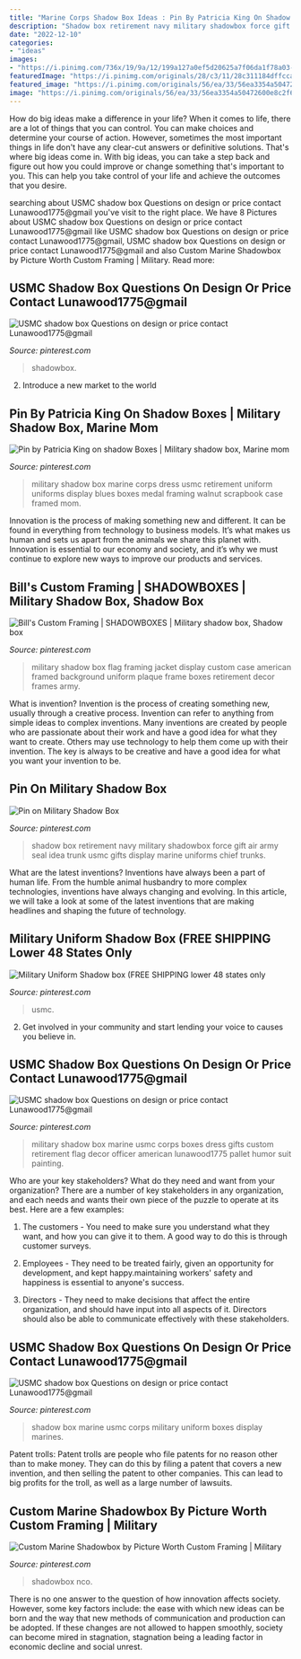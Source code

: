 ```yaml
---
title: "Marine Corps Shadow Box Ideas : Pin By Patricia King On Shadow Boxes"
description: "Shadow box retirement navy military shadowbox force gift air army seal idea trunk usmc gifts display marine uniforms chief trunks"
date: "2022-12-10"
categories:
- "ideas"
images:
- "https://i.pinimg.com/736x/19/9a/12/199a127a0ef5d20625a7f06da1f78a03--marine-corps-shadow-box.jpg"
featuredImage: "https://i.pinimg.com/originals/28/c3/11/28c311184dffccad07ebc6baaadc8f5b.jpg"
featured_image: "https://i.pinimg.com/originals/56/ea/33/56ea3354a50472600e8c2f6f85297b79.jpg"
image: "https://i.pinimg.com/originals/56/ea/33/56ea3354a50472600e8c2f6f85297b79.jpg"
---
```



How do big ideas make a difference in your life?
When it comes to life, there are a lot of things that you can control. You can make choices and determine your course of action. However, sometimes the most important things in life don't have any clear-cut answers or definitive solutions. That's where big ideas come in. With big ideas, you can take a step back and figure out how you could improve or change something that's important to you. This can help you take control of your life and achieve the outcomes that you desire.

	

		
searching about USMC shadow box Questions on design or price contact Lunawood1775@gmail you've visit to the right place. We have 8 Pictures about USMC shadow box Questions on design or price contact Lunawood1775@gmail like USMC shadow box Questions on design or price contact Lunawood1775@gmail, USMC shadow box Questions on design or price contact Lunawood1775@gmail and also Custom Marine Shadowbox by Picture Worth Custom Framing | Military. Read more:
		
    
## USMC Shadow Box Questions On Design Or Price Contact Lunawood1775@gmail

<img loading=lazy src="https://i.pinimg.com/originals/28/c3/11/28c311184dffccad07ebc6baaadc8f5b.jpg" onerror="this.onerror=null;this.src='https://tse4.mm.bing.net/th?id=OIP.rh8VSumT6yovYf1OyOC0FAHaN0&amp;pid=15.1';" alt="USMC shadow box Questions on design or price contact Lunawood1775@gmail">

_Source: pinterest.com_

>shadowbox. 

	

2. Introduce a new market to the world 

    
## Pin By Patricia King On Shadow Boxes | Military Shadow Box, Marine Mom

<img loading=lazy src="https://i.pinimg.com/originals/2e/df/a0/2edfa05e6e180ba77eb9c116dece046b.jpg" onerror="this.onerror=null;this.src='https://tse4.mm.bing.net/th?id=OIP.Ds49L3X8GlF-PSb3L2WWOwAAAA&amp;pid=15.1';" alt="Pin by Patricia King on shadow Boxes | Military shadow box, Marine mom">

_Source: pinterest.com_

>military shadow box marine corps dress usmc retirement uniform uniforms display blues boxes medal framing walnut scrapbook case framed mom. 

	

Innovation is the process of making something new and different. It can be found in everything from technology to business models. It’s what makes us human and sets us apart from the animals we share this planet with. Innovation is essential to our economy and society, and it’s why we must continue to explore new ways to improve our products and services.

    
## Bill&#039;s Custom Framing | SHADOWBOXES | Military Shadow Box, Shadow Box

<img loading=lazy src="https://i.pinimg.com/736x/e6/cc/5d/e6cc5df178c61d3068527f8161276fe8.jpg" onerror="this.onerror=null;this.src='https://tse3.mm.bing.net/th?id=OIP.yPQv_jO4vR4JYuqMMAIzdgHaNK&amp;pid=15.1';" alt="Bill&#039;s Custom Framing | SHADOWBOXES | Military shadow box, Shadow box">

_Source: pinterest.com_

>military shadow box flag framing jacket display custom case american framed background uniform plaque frame boxes retirement decor frames army. 

	

What is invention?
Invention is the process of creating something new, usually through a creative process. Invention can refer to anything from simple ideas to complex inventions. Many inventions are created by people who are passionate about their work and have a good idea for what they want to create. Others may use technology to help them come up with their invention. The key is always to be creative and have a good idea for what you want your invention to be.

    
## Pin On Military Shadow Box

<img loading=lazy src="https://i.pinimg.com/736x/b1/43/b1/b143b12e829df568a8511889b23c0f4e.jpg" onerror="this.onerror=null;this.src='https://tse1.mm.bing.net/th?id=OIP.EIZGietnNby5IEXgODI7ZgHaFj&amp;pid=15.1';" alt="Pin on Military Shadow Box">

_Source: pinterest.com_

>shadow box retirement navy military shadowbox force gift air army seal idea trunk usmc gifts display marine uniforms chief trunks. 

	

What are the latest inventions?
Inventions have always been a part of human life. From the humble animal husbandry to more complex technologies, inventions have always changing and evolving. In this article, we will take a look at some of the latest inventions that are making headlines and shaping the future of technology.

    
## Military Uniform Shadow Box (FREE SHIPPING Lower 48 States Only

<img loading=lazy src="https://i.pinimg.com/736x/7d/1c/86/7d1c86bcc5c332291dc6f8f547e7cc2f.jpg" onerror="this.onerror=null;this.src='https://tse4.mm.bing.net/th?id=OIP.CMVKUHrtrvaCGq6RHtAkvQHaJ3&amp;pid=15.1';" alt="Military Uniform Shadow box (FREE SHIPPING lower 48 states only">

_Source: pinterest.com_

>usmc. 

	

2. Get involved in your community and start lending your voice to causes you believe in.

    
## USMC Shadow Box Questions On Design Or Price Contact Lunawood1775@gmail

<img loading=lazy src="https://i.pinimg.com/originals/56/ea/33/56ea3354a50472600e8c2f6f85297b79.jpg" onerror="this.onerror=null;this.src='https://tse3.mm.bing.net/th?id=OIP.gi3PP7drWfCNAugdZM1SzwHaNf&amp;pid=15.1';" alt="USMC shadow box Questions on design or price contact Lunawood1775@gmail">

_Source: pinterest.com_

>military shadow box marine usmc corps boxes dress gifts custom retirement flag decor officer american lunawood1775 pallet humor suit painting. 

	

Who are your key stakeholders? What do they need and want from your organization?
There are a number of key stakeholders in any organization, and each needs and wants their own piece of the puzzle to operate at its best. Here are a few examples:
1. The customers - You need to make sure you understand what they want, and how you can give it to them. A good way to do this is through customer surveys.

2. Employees - They need to be treated fairly, given an opportunity for development, and kept happy.maintaining workers' safety and happiness is essential to anyone's success.

3. Directors - They need to make decisions that affect the entire organization, and should have input into all aspects of it. Directors should also be able to communicate effectively with these stakeholders.

    
## USMC Shadow Box Questions On Design Or Price Contact Lunawood1775@gmail

<img loading=lazy src="https://i.pinimg.com/736x/19/9a/12/199a127a0ef5d20625a7f06da1f78a03--marine-corps-shadow-box.jpg" onerror="this.onerror=null;this.src='https://tse2.mm.bing.net/th?id=OIP.WqlPA4I1kdzzbvzdDdvGsQHaKK&amp;pid=15.1';" alt="USMC shadow box Questions on design or price contact Lunawood1775@gmail">

_Source: pinterest.com_

>shadow box marine usmc corps military uniform boxes display marines. 

	

Patent trolls:
Patent trolls are people who file patents for no reason other than to make money. They can do this by filing a patent that covers a new invention, and then selling the patent to other companies. This can lead to big profits for the troll, as well as a large number of lawsuits.

    
## Custom Marine Shadowbox By Picture Worth Custom Framing | Military

<img loading=lazy src="https://i.pinimg.com/originals/e1/73/7e/e1737e8fa11a599466fbd3c8ef946bc4.jpg" onerror="this.onerror=null;this.src='https://tse4.mm.bing.net/th?id=OIP.YCz606CW9y6Ab5CBtR_50AHaKv&amp;pid=15.1';" alt="Custom Marine Shadowbox by Picture Worth Custom Framing | Military">

_Source: pinterest.com_

>shadowbox nco. 

	

There is no one answer to the question of how innovation affects society. However, some key factors include: the ease with which new ideas can be born and the way that new methods of communication and production can be adopted. If these changes are not allowed to happen smoothly, society can become mired in stagnation, stagnation being a leading factor in economic decline and social unrest.

